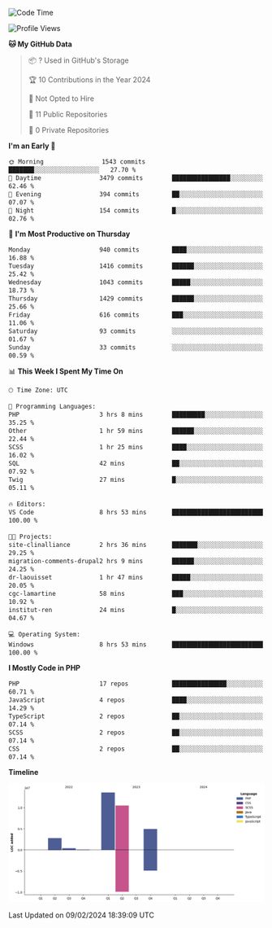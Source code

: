 <!--START_SECTION:waka-->
![Code Time](http://img.shields.io/badge/Code%20Time-1%2C489%20hrs%2029%20mins-blue)

![Profile Views](http://img.shields.io/badge/Profile%20Views-0-blue)

**🐱 My GitHub Data** 

> 📦 ? Used in GitHub's Storage 
 > 
> 🏆 10 Contributions in the Year 2024
 > 
> 🚫 Not Opted to Hire
 > 
> 📜 11 Public Repositories 
 > 
> 🔑 0 Private Repositories 
 > 
**I'm an Early 🐤** 

```text
🌞 Morning                1543 commits        ███████░░░░░░░░░░░░░░░░░░   27.70 % 
🌆 Daytime                3479 commits        ████████████████░░░░░░░░░   62.46 % 
🌃 Evening                394 commits         ██░░░░░░░░░░░░░░░░░░░░░░░   07.07 % 
🌙 Night                  154 commits         █░░░░░░░░░░░░░░░░░░░░░░░░   02.76 % 
```
📅 **I'm Most Productive on Thursday** 

```text
Monday                   940 commits         ████░░░░░░░░░░░░░░░░░░░░░   16.88 % 
Tuesday                  1416 commits        ██████░░░░░░░░░░░░░░░░░░░   25.42 % 
Wednesday                1043 commits        █████░░░░░░░░░░░░░░░░░░░░   18.73 % 
Thursday                 1429 commits        ██████░░░░░░░░░░░░░░░░░░░   25.66 % 
Friday                   616 commits         ███░░░░░░░░░░░░░░░░░░░░░░   11.06 % 
Saturday                 93 commits          ░░░░░░░░░░░░░░░░░░░░░░░░░   01.67 % 
Sunday                   33 commits          ░░░░░░░░░░░░░░░░░░░░░░░░░   00.59 % 
```


📊 **This Week I Spent My Time On** 

```text
🕑︎ Time Zone: UTC

💬 Programming Languages: 
PHP                      3 hrs 8 mins        █████████░░░░░░░░░░░░░░░░   35.25 % 
Other                    1 hr 59 mins        ██████░░░░░░░░░░░░░░░░░░░   22.44 % 
SCSS                     1 hr 25 mins        ████░░░░░░░░░░░░░░░░░░░░░   16.02 % 
SQL                      42 mins             ██░░░░░░░░░░░░░░░░░░░░░░░   07.92 % 
Twig                     27 mins             █░░░░░░░░░░░░░░░░░░░░░░░░   05.11 % 

🔥 Editors: 
VS Code                  8 hrs 53 mins       █████████████████████████   100.00 % 

🐱‍💻 Projects: 
site-clinalliance        2 hrs 36 mins       ███████░░░░░░░░░░░░░░░░░░   29.25 % 
migration-comments-drupal2 hrs 9 mins        ██████░░░░░░░░░░░░░░░░░░░   24.25 % 
dr-laouisset             1 hr 47 mins        █████░░░░░░░░░░░░░░░░░░░░   20.05 % 
cgc-lamartine            58 mins             ███░░░░░░░░░░░░░░░░░░░░░░   10.92 % 
institut-ren             24 mins             █░░░░░░░░░░░░░░░░░░░░░░░░   04.67 % 

💻 Operating System: 
Windows                  8 hrs 53 mins       █████████████████████████   100.00 % 
```

**I Mostly Code in PHP** 

```text
PHP                      17 repos            ███████████████░░░░░░░░░░   60.71 % 
JavaScript               4 repos             ████░░░░░░░░░░░░░░░░░░░░░   14.29 % 
TypeScript               2 repos             ██░░░░░░░░░░░░░░░░░░░░░░░   07.14 % 
SCSS                     2 repos             ██░░░░░░░░░░░░░░░░░░░░░░░   07.14 % 
CSS                      2 repos             ██░░░░░░░░░░░░░░░░░░░░░░░   07.14 % 
```



**Timeline**

![Lines of Code chart](https://raw.githubusercontent.com/tahar-elgunaoui/tahar-elgunaoui/main/assets/bar_graph.png)


 Last Updated on 09/02/2024 18:39:09 UTC
<!--END_SECTION:waka-->
